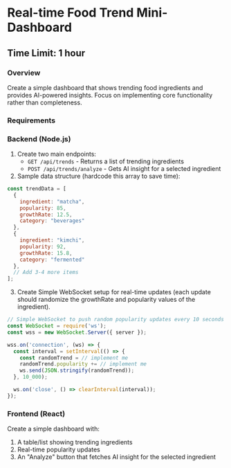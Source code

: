 # Real-time Food Trend Mini-Dashboard

## Time Limit: 1 hour

### Overview

Create a simple dashboard that shows trending food ingredients and provides AI-powered insights. Focus on implementing core functionality rather than completeness.

### Requirements

### Backend (Node.js)

1. Create two main endpoints:
    - `GET /api/trends` - Returns a list of trending ingredients
    - `POST /api/trends/analyze` - Gets AI insight for a selected ingredient
2. Sample data structure (hardcode this array to save time):

```jsx
const trendData = [
  {
    ingredient: "matcha",
    popularity: 85,
    growthRate: 12.5,
    category: "beverages"
  },
  {
    ingredient: "kimchi",
    popularity: 92,
    growthRate: 15.8,
    category: "fermented"
  },
  // Add 3-4 more items
];

```

3. Create Simple WebSocket setup for real-time updates (each update should randomize the growthRate and popularity values of the ingredient).

```jsx
// Simple WebSocket to push random popularity updates every 10 seconds
const WebSocket = require('ws');
const wss = new WebSocket.Server({ server });

wss.on('connection', (ws) => {
  const interval = setInterval(() => {
    const randomTrend = // implement me
    randomTrend.popularity += // implement me
    ws.send(JSON.stringify(randomTrend));
  }, 10_000);

  ws.on('close', () => clearInterval(interval));
});

```

### Frontend (React)

Create a simple dashboard with:

1. A table/list showing trending ingredients
2. Real-time popularity updates
3. An "Analyze" button that fetches AI insight for the selected ingredient

